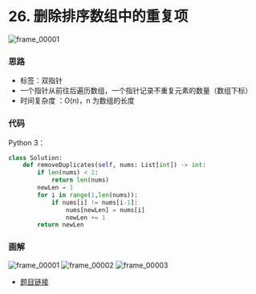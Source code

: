 # 26. 删除排序数组中的重复项
![frame_00001](https://deppwang.oss-cn-beijing.aliyuncs.com/blog/2019-12-22-020727.jpg)

### 思路

- 标签：双指针
- 一个指针从前往后遍历数组，一个指针记录不重复元素的数量（数组下标）
- 时间复杂度 ：O(n)，n 为数组的长度

### 代码

Python 3：

```python
class Solution:
    def removeDuplicates(self, nums: List[int]) -> int:
        if len(nums) < 2:
            return len(nums)
        newLen = 1
        for i in range(1,len(nums)):
            if nums[i] != nums[i-1]:
                nums[newLen] = nums[i]
                newLen += 1
        return newLen
```
### 画解

![frame_00001](https://deppwang.oss-cn-beijing.aliyuncs.com/blog/2019-12-22-020727.jpg)
![frame_00002](https://deppwang.oss-cn-beijing.aliyuncs.com/blog/2019-12-22-020729.jpg)
![frame_00003](https://deppwang.oss-cn-beijing.aliyuncs.com/blog/2019-12-22-020730.jpg)

- [题目链接](https://leetcode-cn.com/problems/remove-duplicates-from-sorted-array/)